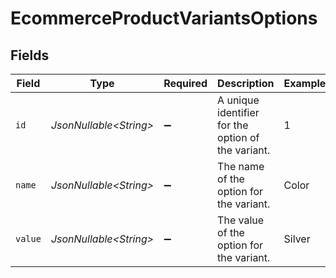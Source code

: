 # EcommerceProductVariantsOptions


## Fields

| Field                                              | Type                                               | Required                                           | Description                                        | Example                                            |
| -------------------------------------------------- | -------------------------------------------------- | -------------------------------------------------- | -------------------------------------------------- | -------------------------------------------------- |
| `id`                                               | *JsonNullable\<String>*                            | :heavy_minus_sign:                                 | A unique identifier for the option of the variant. | 1                                                  |
| `name`                                             | *JsonNullable\<String>*                            | :heavy_minus_sign:                                 | The name of the option for the variant.            | Color                                              |
| `value`                                            | *JsonNullable\<String>*                            | :heavy_minus_sign:                                 | The value of the option for the variant.           | Silver                                             |